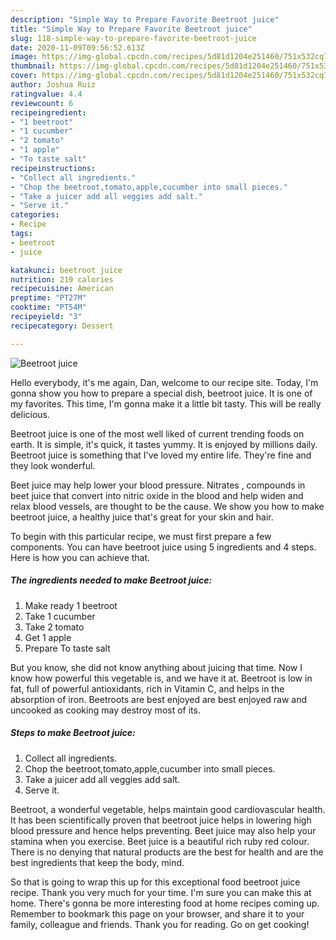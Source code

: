 ```yaml
---
description: "Simple Way to Prepare Favorite Beetroot juice"
title: "Simple Way to Prepare Favorite Beetroot juice"
slug: 118-simple-way-to-prepare-favorite-beetroot-juice
date: 2020-11-09T09:56:52.613Z
image: https://img-global.cpcdn.com/recipes/5d81d1204e251460/751x532cq70/beetroot-juice-recipe-main-photo.jpg
thumbnail: https://img-global.cpcdn.com/recipes/5d81d1204e251460/751x532cq70/beetroot-juice-recipe-main-photo.jpg
cover: https://img-global.cpcdn.com/recipes/5d81d1204e251460/751x532cq70/beetroot-juice-recipe-main-photo.jpg
author: Joshua Ruiz
ratingvalue: 4.4
reviewcount: 6
recipeingredient:
- "1 beetroot"
- "1 cucumber"
- "2 tomato"
- "1 apple"
- "To taste salt"
recipeinstructions:
- "Collect all ingredients."
- "Chop the beetroot,tomato,apple,cucumber into small pieces."
- "Take a juicer add all veggies add salt."
- "Serve it."
categories:
- Recipe
tags:
- beetroot
- juice

katakunci: beetroot juice 
nutrition: 219 calories
recipecuisine: American
preptime: "PT27M"
cooktime: "PT54M"
recipeyield: "3"
recipecategory: Dessert

---
```



![Beetroot juice](https://img-global.cpcdn.com/recipes/5d81d1204e251460/751x532cq70/beetroot-juice-recipe-main-photo.jpg)

Hello everybody, it's me again, Dan, welcome to our recipe site. Today, I'm gonna show you how to prepare a special dish, beetroot juice. It is one of my favorites. This time, I'm gonna make it a little bit tasty. This will be really delicious.

Beetroot juice is one of the most well liked of current trending foods on earth. It is simple, it's quick, it tastes yummy. It is enjoyed by millions daily. Beetroot juice is something that I've loved my entire life. They're fine and they look wonderful.

Beet juice may help lower your blood pressure. Nitrates , compounds in beet juice that convert into nitric oxide in the blood and help widen and relax blood vessels, are thought to be the cause. We show you how to make beetroot juice, a healthy juice that&#39;s great for your skin and hair.


To begin with this particular recipe, we must first prepare a few components. You can have beetroot juice using 5 ingredients and 4 steps. Here is how you can achieve that.

<!--inarticleads1-->

##### The ingredients needed to make Beetroot juice:

1. Make ready 1 beetroot
1. Take 1 cucumber
1. Take 2 tomato
1. Get 1 apple
1. Prepare To taste salt


But you know, she did not know anything about juicing that time. Now I know how powerful this vegetable is, and we have it at. Beetroot is low in fat, full of powerful antioxidants, rich in Vitamin C, and helps in the absorption of iron. Beetroots are best enjoyed are best enjoyed raw and uncooked as cooking may destroy most of its. 

<!--inarticleads2-->

##### Steps to make Beetroot juice:

1. Collect all ingredients.
1. Chop the beetroot,tomato,apple,cucumber into small pieces.
1. Take a juicer add all veggies add salt.
1. Serve it.


Beetroot, a wonderful vegetable, helps maintain good cardiovascular health. It has been scientifically proven that beetroot juice helps in lowering high blood pressure and hence helps preventing. Beet juice may also help your stamina when you exercise. Beet juice is a beautiful rich ruby red colour. There is no denying that natural products are the best for health and are the best ingredients that keep the body, mind. 

So that is going to wrap this up for this exceptional food beetroot juice recipe. Thank you very much for your time. I'm sure you can make this at home. There's gonna be more interesting food at home recipes coming up. Remember to bookmark this page on your browser, and share it to your family, colleague and friends. Thank you for reading. Go on get cooking!
